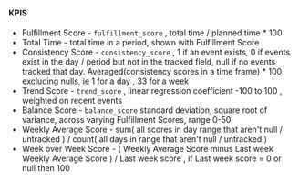 #### KPIS

- Fulfillment Score - `fulfillment_score` , total time / planned time \* 100
- Total Time - total time in a period, shown with Fulfillment Score
- Consistency Score - `consistency_score` , 1 if an event exists, 0 if events exist in the day / period but not in the tracked field, null if no events tracked that day. Averaged(consistency scores in a time frame) \* 100 excluding nulls, ie 1 for a day , 33 for a week
- Trend Score - `trend_score` , linear regression coefficient -100 to 100 , weighted on recent events
- Balance Score - `balance_score` standard deviation, square root of variance, across varying Fulfillment Scores, range 0-50
- Weekly Average Score - sum( all scores in day range that aren't null / untracked ) / count( all days in range that aren't null / untracked )
- Week over Week Score - ( Weekly Average Score minus Last week Weekly Average Score ) / Last week score , if Last week score = 0 or null then 100
